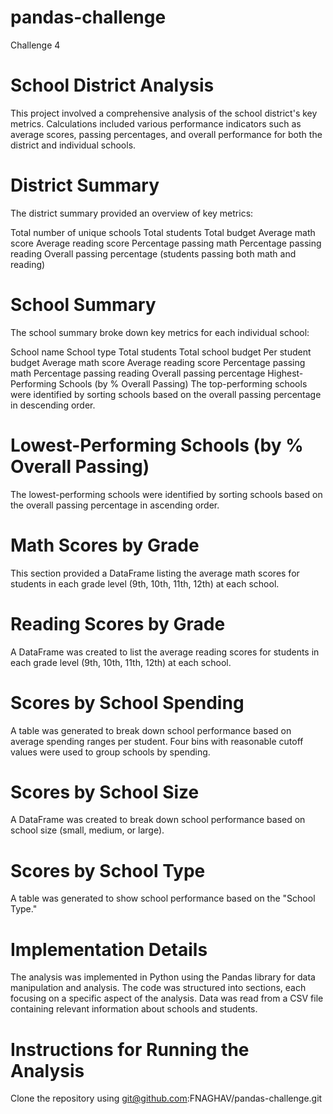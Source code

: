 # pandas-challenge
Challenge 4


# School District Analysis
This project involved a comprehensive analysis of the school district's key metrics. Calculations included various performance indicators such as average scores, passing percentages, and overall performance for both the district and individual schools.

# District Summary
The district summary provided an overview of key metrics:

Total number of unique schools
Total students
Total budget
Average math score
Average reading score
Percentage passing math
Percentage passing reading
Overall passing percentage (students passing both math and reading)

# School Summary
The school summary broke down key metrics for each individual school:

School name
School type
Total students
Total school budget
Per student budget
Average math score
Average reading score
Percentage passing math
Percentage passing reading
Overall passing percentage
Highest-Performing Schools (by % Overall Passing)
The top-performing schools were identified by sorting schools based on the overall passing percentage in descending order.

# Lowest-Performing Schools (by % Overall Passing)
The lowest-performing schools were identified by sorting schools based on the overall passing percentage in ascending order.

# Math Scores by Grade
This section provided a DataFrame listing the average math scores for students in each grade level (9th, 10th, 11th, 12th) at each school.

# Reading Scores by Grade
A DataFrame was created to list the average reading scores for students in each grade level (9th, 10th, 11th, 12th) at each school.

# Scores by School Spending
A table was generated to break down school performance based on average spending ranges per student. Four bins with reasonable cutoff values were used to group schools by spending.

# Scores by School Size
A DataFrame was created to break down school performance based on school size (small, medium, or large).

# Scores by School Type
A table was generated to show school performance based on the "School Type."

# Implementation Details
The analysis was implemented in Python using the Pandas library for data manipulation and analysis.
The code was structured into sections, each focusing on a specific aspect of the analysis.
Data was read from a CSV file containing relevant information about schools and students.

# Instructions for Running the Analysis
Clone the repository using git@github.com:FNAGHAV/pandas-challenge.git 
